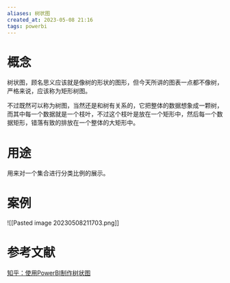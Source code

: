 ```yaml
---
aliases: 树状图
created_at: 2023-05-08 21:16
tags: powerbi
---
```


# 概念

树状图，顾名思义应该就是像树的形状的图形，但今天所讲的图表一点都不像树，严格来说，应该称为矩形树图。

不过既然可以称为树图，当然还是和树有关系的，它把整体的数据想象成一颗树，而其中每一个数据就是一个枝叶，不过这个枝叶是放在一个矩形中，然后每一个数据矩形，错落有致的排放在一个整体的大矩形中。

# 用途

用来对一个集合进行分类比例的展示。

# 案例

![[Pasted image 20230508211703.png]]


# 参考文献

[知乎：使用PowerBI制作树状图](https://zhuanlan.zhihu.com/p/64404188)